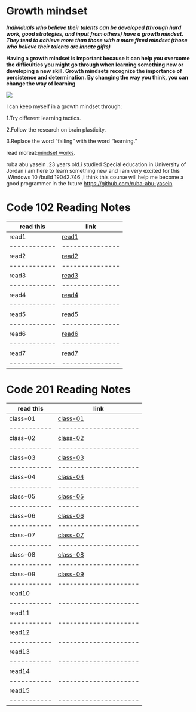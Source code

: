 # Growth mindset

**_Individuals who believe their talents can be developed (through hard work, good strategies, and input from others) have a growth mindset. They tend to achieve more than those with a more fixed mindset (those who believe their talents are innate gifts)_**

**Having a growth mindset is important because it can help you overcome the difficulties you might go through when learning something new or developing a new skill. Growth mindsets recognize the importance of persistence and determination. By changing the way you think, you can change the way of learning**

![](https://encrypted-tbn0.gstatic.com/images?q=tbn:ANd9GcTybTGDjYEHARIwIFLN3I3M-ydi9FaowEv9Ow&usqp=CAU)

I can keep myself in a growth mindset through:

1.Try different learning tactics.

2.Follow the research on brain plasticity.

3.Replace the word “failing” with the word “learning.”

read moreat:[mindset works](https://www.mindsetworks.com/science/).

ruba abu yasein .23 years old.i studied Special education in University of Jordan i am here to learn something new and i am very excited for this ,Windows 10 /build 19042.746 ,I think this course will help me become a good programmer in the future
https://github.com/ruba-abu-yasein

# Code 102 Reading Notes

| read this    | link            |
| ------------ | --------------- |
| read1        | [read1](read1)  |
| ------------ | --------------- |
| read2        | [read2](read2)  |
| ------------ | --------------- |
| read3        | [read3](read3)  |
| ------------ | --------------- |
| read4        | [read4](read4)  |
| ------------ | --------------- |
| read5        | [read5](read5)  |
| ------------ | --------------- |
| read6        | [read6](read6)  |
| ------------ | --------------- |
| read7        | [read7](read7)  |
| ------------ | --------------- |

# Code 201 Reading Notes

| read this   | link                  |
| ----------- | --------------------- |
| class-01    | [class-01](class-01)  |
| ----------- | --------------------- |
| class-02    | [class-02](class-02)  |
| ----------- | --------------------- |
| class-03    | [class-03](class-03)  |
| ----------- | --------------------- |
| class-04    | [class-04](class-04)  |
| ----------- | --------------------- |
| class-05    | [class-05](class-05)  |
| ----------- | --------------------- |
| class-06    | [class-06](class-06)  |
| ----------- | --------------------- |
| class-07    | [class-07](class-07)  |
| ----------- | --------------------- |
| class-08    | [class-08](class-08)  |
| ----------- | --------------------- |
| class-09    | [class-09](class-09)  |
| ----------- | --------------------- |
| read10      | []()                  |
| ----------- | --------------------- |
| read11      | []()                  |
| ----------- | --------------------- |
| read12      | []()                  |
| ----------- | --------------------- |
| read13      | []()                  |
| ----------- | --------------------- |
| read14      | []()                  |
| ----------- | --------------------- |
| read15      | []()                  |
| ----------- | --------------------- |
